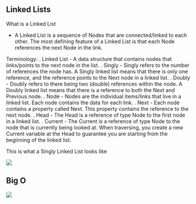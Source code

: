 ## Linked Lists

What is a Linked List
- A Linked List is a sequence of Nodes that are connected/linked to each other. The most defining feature of a Linked List is that each Node references the next Node in the link.

Terminology:
. Linked List - A data structure that contains nodes that links/points to the next node in the list.
. Singly - Singly refers to the number of references the node has. A Singly linked list means that there is only one reference, and the reference points to the Next node in a linked list.
. Doubly - Doubly refers to there being two (double) references within the node. A Doubly linked list means that there is a reference to both the Next and Previous node.
. Node - Nodes are the individual items/links that live in a linked list. Each node contains the data for each link.
. Next - Each node contains a property called Next. This property contains the reference to the next node.
. Head - The Head is a reference of type Node to the first node in a linked list.
. Current - The Current is a reference of type Node to the node that is currently being looked at. When traversing, you create a new Current variable at the Head to guarantee you are starting from the beginning of the linked list.

This is what a Singly Linked List looks like

![](https://codefellows.github.io/common_curriculum/data_structures_and_algorithms/Code_401/class-05/resources/images/LinkedList1.PNG)

## Big O

![](https://miro.medium.com/max/1400/1*FC0XX0-9Vx7yCS0dTS2Zrw.jpeg)


